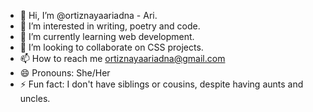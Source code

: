 - 👋 Hi, I’m @ortiznayaariadna - Ari.
- 👀 I’m interested in writing, poetry and code.
- 🌱 I’m currently learning web development.
- 💞️ I’m looking to collaborate on CSS projects.
- 📫 How to reach me ortiznayaariadna@gmail.com
- 😄 Pronouns: She/Her
- ⚡ Fun fact: I don't have siblings or cousins, despite having aunts and uncles.

<!---
ortiznayaariadna/ortiznayaariadna is a ✨ special ✨ repository because its `README.md` (this file) appears on your GitHub profile.
You can click the Preview link to take a look at your changes.
--->
